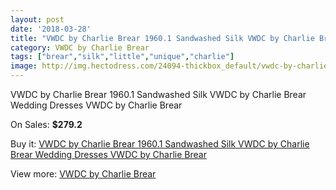 ```yaml
---
layout: post
date: '2018-03-28'
title: "VWDC by Charlie Brear 1960.1 Sandwashed Silk VWDC by Charlie Brear Wedding Dresses VWDC by Charlie Brear"
category: VWDC by Charlie Brear
tags: ["brear","silk","little","unique","charlie"]
image: http://img.hectodress.com/24094-thickbox_default/vwdc-by-charlie-brear-19601-sandwashed-silk-vwdc-by-charlie-brear-wedding-dresses-vwdc-by-charlie-brear.jpg
---
```

VWDC by Charlie Brear 1960.1 Sandwashed Silk VWDC by Charlie Brear Wedding Dresses VWDC by Charlie Brear

On Sales: **$279.2**
<a href="https://www.hectodress.com/vwdc-by-charlie-brear/11120-vwdc-by-charlie-brear-19601-sandwashed-silk-vwdc-by-charlie-brear-wedding-dresses-vwdc-by-charlie-brear.html"><amp-img layout="responsive" width="600" height="600" src="//img.hectodress.com/24094-thickbox_default/vwdc-by-charlie-brear-19601-sandwashed-silk-vwdc-by-charlie-brear-wedding-dresses-vwdc-by-charlie-brear.jpg" alt="VWDC by Charlie Brear 1960.1 Sandwashed Silk VWDC by Charlie Brear Wedding Dresses VWDC by Charlie Brear 0" /></a>
<a href="https://www.hectodress.com/vwdc-by-charlie-brear/11120-vwdc-by-charlie-brear-19601-sandwashed-silk-vwdc-by-charlie-brear-wedding-dresses-vwdc-by-charlie-brear.html"><amp-img layout="responsive" width="600" height="600" src="//img.hectodress.com/24097-thickbox_default/vwdc-by-charlie-brear-19601-sandwashed-silk-vwdc-by-charlie-brear-wedding-dresses-vwdc-by-charlie-brear.jpg" alt="VWDC by Charlie Brear 1960.1 Sandwashed Silk VWDC by Charlie Brear Wedding Dresses VWDC by Charlie Brear 1" /></a>
<a href="https://www.hectodress.com/vwdc-by-charlie-brear/11120-vwdc-by-charlie-brear-19601-sandwashed-silk-vwdc-by-charlie-brear-wedding-dresses-vwdc-by-charlie-brear.html"><amp-img layout="responsive" width="600" height="600" src="//img.hectodress.com/24096-thickbox_default/vwdc-by-charlie-brear-19601-sandwashed-silk-vwdc-by-charlie-brear-wedding-dresses-vwdc-by-charlie-brear.jpg" alt="VWDC by Charlie Brear 1960.1 Sandwashed Silk VWDC by Charlie Brear Wedding Dresses VWDC by Charlie Brear 2" /></a>
<a href="https://www.hectodress.com/vwdc-by-charlie-brear/11120-vwdc-by-charlie-brear-19601-sandwashed-silk-vwdc-by-charlie-brear-wedding-dresses-vwdc-by-charlie-brear.html"><amp-img layout="responsive" width="600" height="600" src="//img.hectodress.com/24095-thickbox_default/vwdc-by-charlie-brear-19601-sandwashed-silk-vwdc-by-charlie-brear-wedding-dresses-vwdc-by-charlie-brear.jpg" alt="VWDC by Charlie Brear 1960.1 Sandwashed Silk VWDC by Charlie Brear Wedding Dresses VWDC by Charlie Brear 3" /></a>

Buy it: [VWDC by Charlie Brear 1960.1 Sandwashed Silk VWDC by Charlie Brear Wedding Dresses VWDC by Charlie Brear](https://www.hectodress.com/vwdc-by-charlie-brear/11120-vwdc-by-charlie-brear-19601-sandwashed-silk-vwdc-by-charlie-brear-wedding-dresses-vwdc-by-charlie-brear.html "VWDC by Charlie Brear 1960.1 Sandwashed Silk VWDC by Charlie Brear Wedding Dresses VWDC by Charlie Brear")

View more: [VWDC by Charlie Brear](https://www.hectodress.com/176-vwdc-by-charlie-brear "VWDC by Charlie Brear")